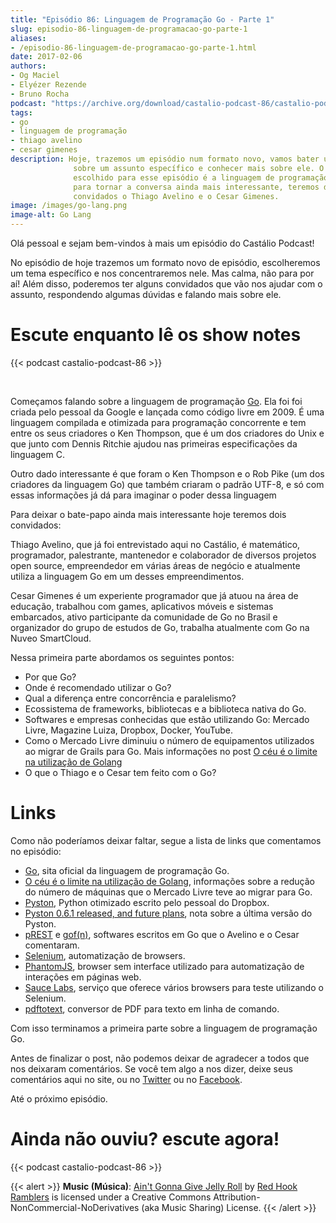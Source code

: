 ```yaml
---
title: "Episódio 86: Linguagem de Programação Go - Parte 1"
slug: episodio-86-linguagem-de-programacao-go-parte-1
aliases:
- /episodio-86-linguagem-de-programacao-go-parte-1.html
date: 2017-02-06
authors:
- Og Maciel
- Elyézer Rezende
- Bruno Rocha
podcast: "https://archive.org/download/castalio-podcast-86/castalio-podcast-86.mp3"
tags:
- go
- linguagem de programação
- thiago avelino
- cesar gimenes
description: Hoje, trazemos um episódio num formato novo, vamos bater um papo
              sobre um assunto específico e conhecer mais sobre ele. O assunto
              escolhido para esse episódio é a linguagem de programação Go, e
              para tornar a conversa ainda mais interessante, teremos dois
              convidados o Thiago Avelino e o Cesar Gimenes.
image: /images/go-lang.png
image-alt: Go Lang
---
```


Olá pessoal e sejam bem-vindos à mais um episódio do Castálio Podcast!

No episódio de hoje trazemos um formato novo de episódio, escolheremos um tema
específico e nos concentraremos nele. Mas calma, não para por aí! Além disso,
poderemos ter alguns convidados que vão nos ajudar com o assunto, respondendo
algumas dúvidas e falando mais sobre ele.

<div class="clearfix"></div>

# Escute enquanto lê os show notes

{{< podcast castalio-podcast-86 >}}

<br />

Começamos falando sobre a linguagem de programação [Go](https://golang.org).
Ela foi foi criada pelo pessoal da Google e lançada como código livre em 2009.
É uma linguagem compilada e otimizada para programação concorrente e tem entre
os seus criadores o Ken Thompson, que é um dos criadores do Unix e que junto
com Dennis Ritchie ajudou nas primeiras especificações da linguagem C.

Outro dado interessante é que foram o Ken Thompson e o Rob Pike (um dos
criadores da linguagem Go) que também criaram o padrão UTF-8, e só com essas
informações já dá para imaginar o poder dessa linguagem

Para deixar o bate-papo ainda mais interessante hoje teremos dois convidados:

Thiago Avelino, que já foi entrevistado aqui no Castálio, é matemático,
programador, palestrante, mantenedor e colaborador de diversos projetos open
source, empreendedor em várias áreas de negócio e atualmente utiliza a
linguagem Go em um desses empreendimentos.

Cesar Gimenes é um experiente programador que já atuou na área de educação,
trabalhou com games, aplicativos móveis e sistemas embarcados, ativo
participante da comunidade de Go no Brasil e organizador do grupo de estudos de
Go, trabalha atualmente com Go na Nuveo SmartCloud.

Nessa primeira parte abordamos os seguintes pontos:

- Por que Go?
- Onde é recomendado utilizar o Go?
- Qual a diferença entre concorrência e paralelismo?
- Ecossistema de frameworks, bibliotecas e a biblioteca nativa do Go.
- Softwares e empresas conhecidas que estão utilizando Go: Mercado
    Livre, Magazine Luiza, Dropbox, Docker, YouTube.
- Como o Mercado Livre diminuiu o número de equipamentos utilizados ao
    migrar de Grails para Go. Mais informações no post [O céu é o limite
    na utilização de
    Golang](http://imasters.com.br/linguagens/o-ceu-e-o-limite-na-utilizacao-de-golang)
- O que o Thiago e o Cesar tem feito com o Go?

# Links

Como não poderíamos deixar faltar, segue a lista de links que comentamos no
episódio:

- [Go](https://golang.org), sita oficial da linguagem de programação
    Go.
- [O céu é o limite na utilização de
    Golang](http://imasters.com.br/linguagens/o-ceu-e-o-limite-na-utilizacao-de-golang),
    informações sobre a redução do número de máquinas que o Mercado
    Livre teve ao migrar para Go.
- [Pyston](https://github.com/dropbox/pyston), Python otimizado
    escrito pelo pessoal do Dropbox.
- [Pyston 0.6.1 released, and future
    plans](https://blog.pyston.org/2017/01/31/pyston-0-6-1-released-and-future-plans/),
    nota sobre a última versão do Pyston.
- [pREST](https://github.com/nuveo/prest) e
    [gof(n)](https://github.com/nuveo/gofn), softwares escritos em Go
    que o Avelino e o Cesar comentaram.
- [Selenium](http://www.seleniumhq.org/), automatização de browsers.
- [PhantomJS](http://phantomjs.org/), browser sem interface utilizado
    para automatização de interações em páginas web.
- [Sauce Labs](https://saucelabs.com/), serviço que oferece vários
    browsers para teste utilizando o Selenium.
- [pdftotext](https://en.wikipedia.org/wiki/Pdftotext), conversor de
    PDF para texto em linha de comando.

Com isso terminamos a primeira parte sobre a linguagem de programação Go.

Antes de finalizar o post, não podemos deixar de agradecer a todos que nos
deixaram comentários. Se você tem algo a nos dizer, deixe seus comentários aqui
no site, ou no [Twitter](https://twitter.com/castaliopod) ou no
[Facebook](https://www.facebook.com/castaliopod).

Até o próximo episódio.

# Ainda não ouviu? escute agora!

{{< podcast castalio-podcast-86 >}}

{{< alert >}}
**Music (Música)**: [Ain\'t Gonna Give Jelly
Roll](http://freemusicarchive.org/music/Red_Hook_Ramblers/Live__WFMU_on_Antique_Phonograph_Music_Program_with_MAC_Feb_8_2011/Red_Hook_Ramblers_-_12_-_Aint_Gonna_Give_Jelly_Roll)
by [Red Hook Ramblers](http://www.redhookramblers.com/) is licensed under a
Creative Commons Attribution-NonCommercial-NoDerivatives (aka Music Sharing)
License.
{{< /alert >}}
